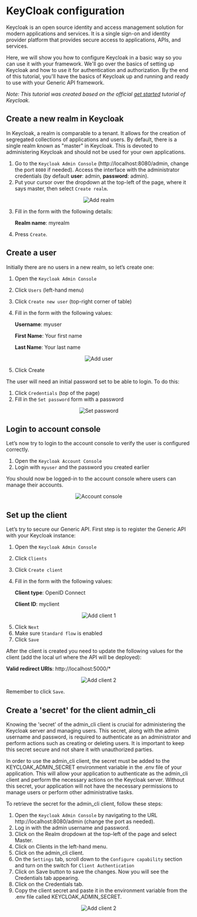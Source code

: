 # KeyCloak configuration

Keycloak is an open source identity and access management solution for modern applications and services. It is a single sign-on and identity provider platform that provides secure access to applications, APIs, and services.

Here, we will show you how to configure Keycloak in a basic way so you can use it with your framework. We'll go over the basics of setting up Keycloak and how to use it for authentication and authorization. By the end of this tutorial, you'll have the basics of Keycloak up and running and ready to use with your Generic API framework.

*Note: This tutorial was created based on the official [get started](https://www.keycloak.org/getting-started/getting-started-docker) tutorial of Keycloak.*

## Create a new realm in Keycloak

In Keycloak, a realm is comparable to a tenant. It allows for the creation of segregated collections of applications and users. By default, there is a single realm known as "master" in Keycloak. This is devoted to administering Keycloak and should not be used for your own applications.

1. Go to the `Keycloak Admin Console` (http://localhost:8080/admin, change the port `8080` if needed). Access the interface with the administrator credentials (by default **user**: admin, **password**: admin).
2. Put your cursor over the dropdown at the top-left of the page, where it says master, then select `Create realm`.

<div align="center"><img src="./img/add-realm.png" alt="Add realm"></div>

3. Fill in the form with the following details:
    
    **Realm name**: myrealm

4. Press `Create`.

## Create a user

Initially there are no users in a new realm, so let’s create one:

1. Open the `Keycloak Admin Console`
2. Click `Users` (left-hand menu)
3. Click ```Create new user``` (top-right corner of table)
4. Fill in the form with the following values:

    **Username**: myuser

    **First Name**: Your first name

    **Last Name**: Your last name

<div align="center"><img src="./img/add-user.png" alt="Add user"></div>

5. Click Create

The user will need an initial password set to be able to login. To do this:

1. Click `Credentials` (top of the page)
2. Fill in the `Set password` form with a password

<div align="center"><img src="./img/set-password.png" alt="Set password"></div>

## Login to account console

Let’s now try to login to the account console to verify the user is configured correctly.

1. Open the `Keycloak Account Console`
2. Login with `myuser` and the password you created earlier

You should now be logged-in to the account console where users can manage their accounts.

<div align="center"><img src="./img/account-console.png" alt="Account console"></div>

## Set up the client

Let’s try to secure our Generic API. First step is to register the Generic API with your Keycloak instance:

1. Open the `Keycloak Admin Console`
2. Click `Clients`
3. Click `Create client`
4. Fill in the form with the following values:

    **Client type**: OpenID Connect

    **Client ID**: myclient

<div align="center"><img src="./img/add-client-1.png" alt="Add client 1"></div>

5. Click `Next`
6. Make sure `Standard flow` is enabled
7. Click `Save`

After the client is created you need to update the following values for the client (add the local url where the API will be deployed):

**Valid redirect URIs**: http://localhost:5000/*

<div align="center"><img src="./img/add-client-2.png" alt="Add client 2"></div>

Remember to click `Save`.

## Create a 'secret' for the client admin_cli

Knowing the 'secret' of the admin_cli client is crucial for administering the Keycloak server and managing users. This secret, along with the admin username and password, is required to authenticate as an administrator and perform actions such as creating or deleting users. It is important to keep this secret secure and not share it with unauthorized parties.

In order to use the admin_cli client, the secret must be added to the KEYCLOAK_ADMIN_SECRET environment variable in the .env file of your application. This will allow your application to authenticate as the admin_cli client and perform the necessary actions on the Keycloak server. Without this secret, your application will not have the necessary permissions to manage users or perform other administrative tasks.

To retrieve the secret for the admin_cli client, follow these steps:

1. Open the `Keycloak Admin Console` by navigating to the URL http://localhost:8080/admin (change the port as needed).
2. Log in with the admin username and password.
3. Click on the Realm dropdown at the top-left of the page and select Master.
4. Click on Clients in the left-hand menu.
5. Click on the admin_cli client.
6. On the `Settings` tab, scroll down to the `Configure capability` section and turn on the switch for `Client Authentication`
7. Click on Save button to save the changes. Now you will see the Credentials tab appearing.
8. Click on the Credentials tab.
9. Copy the client secret and paste it in the environment variable from the .env file called KEYCLOAK_ADMIN_SECRET.

<div align="center"><img src="./img/client-credentials.png" alt="Add client 2"></div>
